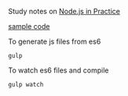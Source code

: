 Study notes on [Node.js in Practice](http://www.manning.com/young/)

[sample code](https://github.com/alexyoung/nodeinpractice)

To generate js files from es6
```shell
gulp
```

To watch es6 files and compile
```shell
gulp watch
```
